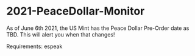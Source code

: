 # 2021-PeaceDollar-Monitor
As of June 6th 2021, the US Mint has the Peace Dollar Pre-Order date as TBD. This will alert you when that changes!

Requirements:
espeak

